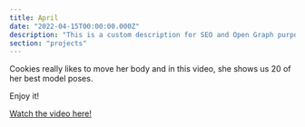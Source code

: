 ```yaml
---
title: April
date: "2022-04-15T00:00:00.000Z"
description: "This is a custom description for SEO and Open Graph purposes, rather than the default generated excerpt. Simply add a description field to the frontmatter."
section: "projects"
---
```


Cookies really likes to move her body and in this video, she shows us 20 of her best model poses.

Enjoy it!

[Watch the video here!](https://youtu.be/8I1UchJSccQ)
